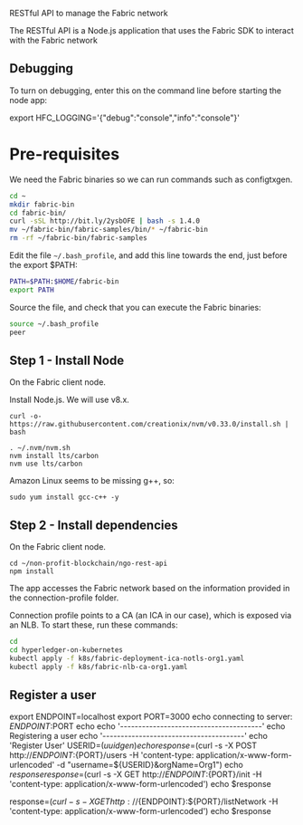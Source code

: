 RESTful API to manage the Fabric network

The RESTful API is a Node.js application that uses the Fabric SDK to interact with the Fabric network

## Debugging
To turn on debugging, enter this on the command line before starting the node app:

export HFC_LOGGING='{"debug":"console","info":"console"}'


# Pre-requisites
We need the Fabric binaries so we can run commands such as configtxgen.

```bash
cd ~
mkdir fabric-bin
cd fabric-bin/
curl -sSL http://bit.ly/2ysbOFE | bash -s 1.4.0
mv ~/fabric-bin/fabric-samples/bin/* ~/fabric-bin
rm -rf ~/fabric-bin/fabric-samples
```

Edit the file `~/.bash_profile`, and add this line towards the end, just before the export $PATH:

```bash
PATH=$PATH:$HOME/fabric-bin
export PATH
```

Source the file, and check that you can execute the Fabric binaries:

```bash
source ~/.bash_profile 
peer
```
## Step 1 - Install Node
On the Fabric client node.

Install Node.js. We will use v8.x.

```
curl -o- https://raw.githubusercontent.com/creationix/nvm/v0.33.0/install.sh | bash
```

```
. ~/.nvm/nvm.sh
nvm install lts/carbon
nvm use lts/carbon
```

Amazon Linux seems to be missing g++, so:

```
sudo yum install gcc-c++ -y
```

## Step 2 - Install dependencies
On the Fabric client node.

```
cd ~/non-profit-blockchain/ngo-rest-api
npm install
```


The app accesses the Fabric network based on the information provided in the connection-profile folder.

Connection profile points to a CA (an ICA in our case), which is exposed via an NLB. To start these, run these commands:

```bash
cd
cd hyperledger-on-kubernetes
kubectl apply -f k8s/fabric-deployment-ica-notls-org1.yaml 
kubectl apply -f k8s/fabric-nlb-ca-org1.yaml
```

## Register a user

export ENDPOINT=localhost
export PORT=3000
echo connecting to server: $ENDPOINT:$PORT
echo
echo '---------------------------------------'
echo Registering a user
echo '---------------------------------------'
echo 'Register User'
USERID=$(uuidgen)
echo
response=$(curl -s -X POST http://${ENDPOINT}:${PORT}/users -H 'content-type: application/x-www-form-urlencoded' -d "username=${USERID}&orgName=Org1")
echo $response
response=$(curl -s -X GET http://${ENDPOINT}:${PORT}/init -H 'content-type: application/x-www-form-urlencoded')
echo $response

response=$(curl -s -X GET http://${ENDPOINT}:${PORT}/listNetwork -H 'content-type: application/x-www-form-urlencoded')
echo $response
